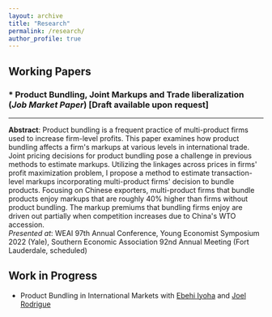```yaml
---
layout: archive
title: "Research"
permalink: /research/
author_profile: true
---
```


## Working Papers
### * Product Bundling, Joint Markups and Trade liberalization (*Job Market Paper*) [Draft available upon request]
---
**Abstract**: Product bundling is a frequent practice of multi-product firms used to increase firm-level profits. This paper examines how product bundling affects a firm's markups at various levels in international trade. Joint pricing decisions for product bundling pose a challenge in previous methods to estimate markups. Utilizing the linkages across prices in firms' profit maximization problem, I propose a method to estimate transaction-level markups incorporating multi-product firms' decision to bundle products. Focusing on Chinese exporters, multi-product firms that bundle products enjoy markups that are roughly 40% higher than firms without product bundling. The markup premiums that bundling firms enjoy are driven out partially when competition increases due to China's WTO accession. <br> 
*Presented at*: WEAI 97th Annual Conference, Young Economist Symposium 2022 (Yale), Southern Economic Association 92nd Annual Meeting (Fort Lauderdale, scheduled)

## Work in Progress
* Product Bundling in International Markets with [Ebehi Iyoha](https://ebehii.github.io) and [Joel Rodrigue](https://joelrodrigue.com)
<!--* Robust Inference in Differentiated Products Demand Analysis with Trimmed Infinitesimal Shares with [Yuya Sasaki](https://sites.google.com/site/yuyasasaki/) -->
